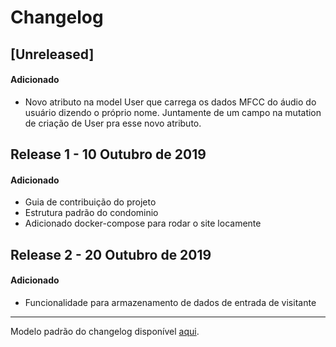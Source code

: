 # Changelog
 ## [Unreleased]
 #### Adicionado
 - Novo atributo na model User que carrega os dados MFCC do áudio do usuário dizendo o próprio nome. Juntamente de um campo na mutation de criação de User pra esse novo atributo.

 ## Release 1 - 10 Outubro de 2019
 #### Adicionado
 * Guia de contribuição do projeto
 * Estrutura padrão do condominio
 * Adicionado docker-compose para rodar o site locamente

 ## Release 2 - 20 Outubro de 2019
 #### Adicionado
 * Funcionalidade para armazenamento de dados de entrada de visitante 


 ---
 Modelo padrão do changelog disponível [aqui](https://keepachangelog.com/en/0.3.0/).
